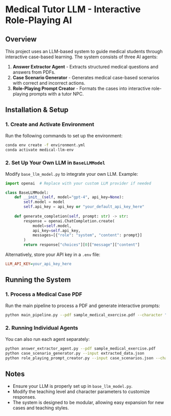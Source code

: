 # Medical Tutor LLM - Interactive Role-Playing AI

## Overview
This project uses an LLM-based system to guide medical students through interactive case-based learning. The system consists of three AI agents:

1. **Answer Extractor Agent** - Extracts structured medical questions and answers from PDFs.
2. **Case Scenario Generator** - Generates medical case-based scenarios with correct and incorrect actions.
3. **Role-Playing Prompt Creator** - Formats the cases into interactive role-playing prompts with a tutor NPC.

## Installation & Setup
### **1. Create and Activate Environment**
Run the following commands to set up the environment:
```bash
conda env create -f environment.yml
conda activate medical-llm-env
```

### **2. Set Up Your Own LLM in `BaseLLMModel`**
Modify `base_llm_model.py` to integrate your own LLM. Example:
```python
import openai  # Replace with your custom LLM provider if needed

class BaseLLMModel:
    def __init__(self, model="gpt-4", api_key=None):
        self.model = model
        self.api_key = api_key or "your_default_api_key_here"
    
    def generate_completion(self, prompt: str) -> str:
        response = openai.ChatCompletion.create(
            model=self.model,
            api_key=self.api_key,
            messages=[{"role": "system", "content": prompt}]
        )
        return response["choices"][0]["message"]["content"]
```
Alternatively, store your API key in a `.env` file:
```ini
LLM_API_KEY=your_api_key_here
```

## Running the System
### **1. Process a Medical Case PDF**
Run the main pipeline to process a PDF and generate interactive prompts:
```bash
python main_pipeline.py --pdf sample_medical_exercise.pdf --character "Dr. Wong" --teaching_level "Junior"
```

### **2. Running Individual Agents**
You can also run each agent separately:
```bash
python answer_extractor_agent.py --pdf sample_medical_exercise.pdf
python case_scenario_generator.py --input extracted_data.json
python role_playing_prompt_creator.py --input case_scenarios.json --character "Dr. Smith" --teaching_level "Advanced"
```

## Notes
- Ensure your LLM is properly set up in `base_llm_model.py`.
- Modify the teaching level and character parameters to customize responses.
- The system is designed to be modular, allowing easy expansion for new cases and teaching styles.